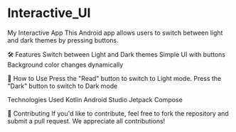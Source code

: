 # Interactive_UI

My Interactive App
This Android app allows users to switch between light and dark themes by pressing buttons.

🛠️ Features
Switch between Light and Dark themes
Simple UI with buttons
Background color changes dynamically

🚀 How to Use
Press the "Read" button to switch to Light mode.
Press the "Dark" button to switch to Dark mode


Technologies Used
Kotlin
Android Studio
Jetpack Compose

🤝 Contributing
If you'd like to contribute, feel free to fork the repository and submit a pull request. We appreciate all contributions!
